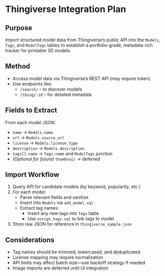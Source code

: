 <!-- =====================================================
  File Name: thingiverse_import.md
  Purpose: Outlines the integration strategy for importing
           3D model metadata from Thingiverse's public API
           into the sql-3d-model-tracker database.
  Scope:
    - Model metadata (name, license, source URL, description)
    - Tag data (semantic categorization via tags[])
  Goals:
    - Support scalable, reusable import logic for portfolio-quality tracking
    - Maintain lightweight complexity while showcasing architectural clarity
  Notes:
    - Thumbnail image support deferred unless UI is introduced
    - Tag integration aligns with existing schema and assign_tags.sql procedure
===================================================== -->

# Thingiverse Integration Plan

## Purpose

Import structured model data from Thingiverse’s public API into the `Models`, `Tags`, and `ModelTags` tables to establish a portfolio-grade, metadata-rich tracker for printable 3D models.

## Method

- Access model data via Thingiverse’s REST API (may require token)
- Use endpoints like:
  - `/search/` – to discover models
  - `/thing/:id` – for detailed metadata

## Fields to Extract

From each model JSON:

- `name` → `Models.name`
- `url` → `Models.source_url`
- `license` → `Models.license_type`
- `description` → `Models.description`
- `tags[].name` → `Tags.name` and `ModelTags` junction
- _(Optional for future)_ `thumbnail` → deferred

## Import Workflow

1. Query API for candidate models (by keyword, popularity, etc.)
2. For each model:
   - Parse relevant fields and sanitize
   - Insert into `Models` via `add_model.sql`
   - Extract tag names:
     - Insert any new tags into `Tags` table
     - Use `assign_tags.sql` to link tags to model
3. Store raw JSON for reference in `thingiverse_sample.json`

## Considerations

- Tag names should be trimmed, lowercased, and deduplicated
- License mapping may require normalization
- API limits may affect batch size—use backoff strategy if needed
- Image imports are deferred until UI integration
